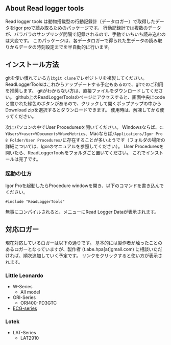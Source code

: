 ## About Read logger tools

Read logger tools は動物搭載型の行動記録計（データロガー）で取得したデータをIgor proで読み取るためのパッケージです。
行動記録計では複数のデータが、バラバラのサンプリング間隔で記録されるので、手動でいちいち読み込むのは大変です。
このパッケージは、各データロガーで得られた生データの読み取りからデータの時刻設定までを半自動的に行います。

## インストール方法

gitを使い慣れている方は`git clone`でレポジトリを複製してください。
ReadLoggerToolsはこれからアップデートする予定もあるので、gitでのご利用を推奨します。
gitがわからない方は、直接ファイルをダウンロードしてください。
github上のReadLoggerToolsのページにアクセスすると、画面中央にcodeと書かれた緑色のボタンがあるので、クリックして開くポップアップの中からDownload zipを選択するとダウンロードできます。
使用時は、解凍してから使ってください。

次にパソコンの中でUser Proceduresを開いてください。
Windowsならば、`C:¥Users¥<user>¥Documents¥WaveMetrics`、Macならば`/Applications/Igor Pro 8 Folder/User Procedures/`に存在することが多いようです（フォルダの場所の詳細については、Igorのマニュアルを参照してください）。
User Proceduresを開いたら、ReadLoggerToolsをフォルダごと置いてください。
これでインストールは完了です。

### 起動の仕方

Igor Proを起動したらProcedure windowを開き、以下のコマンドを書き込んでください。

```{c}
#include "ReadLoggerTools"
```

無事にコンパイルされると、メニューにRead Logger Dataが表示されます。


## 対応ロガー

現在対応しているロガーは以下の通りです。
基本的には製作者が触ったことのあるロガーとなっていますが、製作者 (t.abe.hpa[at]gmail.com) に相談いただければ、順次追加していく予定です。
リンクをクリックすると使い方が表示されます。

### Little Leonardo

- W-Series
  - All model
- ORI-Series
  - ORI400-PD3GTC
- [ECG-series](https://takaaki-k-abe.github.io/ReadLoggerTools/Read_LL_ECG.html)

### Lotek

- LAT-Series
  - LAT2910
